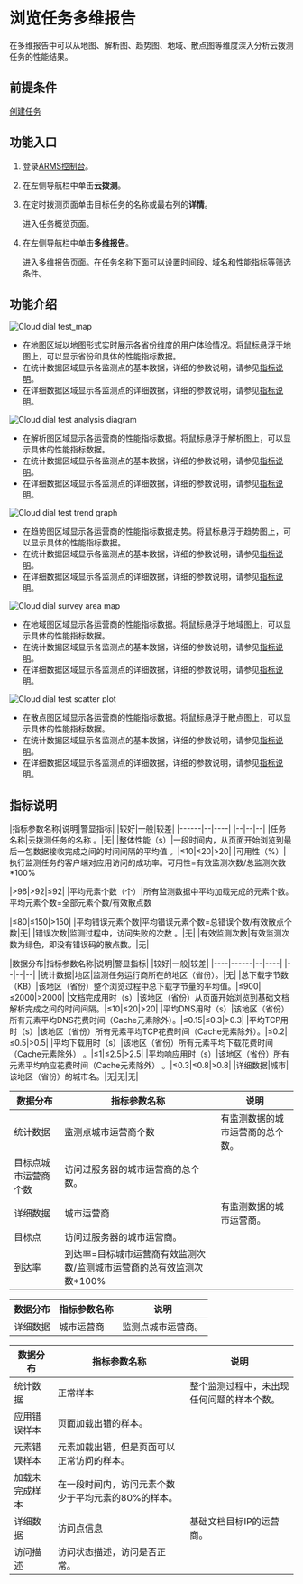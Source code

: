 # 浏览任务多维报告

在多维报告中可以从地图、解析图、趋势图、地域、散点图等维度深入分析云拨测任务的性能结果。

## 前提条件

[创建任务](/intl.zh-CN/云拨测/快速入门/创建任务.md)

## 功能入口

1.  登录[ARMS控制台](https://arms-intl.console.aliyun.com/)。
2.  在左侧导航栏中单击**云拨测**。
3.  在定时拨测页面单击目标任务的名称或最右列的**详情**。

    进入任务概览页面。

4.  在左侧导航栏中单击**多维报告**。

    进入多维报告页面。在任务名称下面可以设置时间段、域名和性能指标等筛选条件。


## 功能介绍



![Cloud dial test_map](https://static-aliyun-doc.oss-accelerate.aliyuncs.com/assets/img/zh-CN/5328754061/p179613.png)

-   在地图区域以地图形式实时展示各省份维度的用户体验情况。将鼠标悬浮于地图上，可以显示省份和具体的性能指标数据。
-   在统计数据区域显示各监测点的基本数据，详细的参数说明，请参见[指标说明](#section_7yl_0t8_81a)。
-   在详细数据区域显示各监测点的详细数据，详细的参数说明，请参见[指标说明](#section_7yl_0t8_81a)。

![Cloud dial test analysis diagram](https://static-aliyun-doc.oss-accelerate.aliyuncs.com/assets/img/zh-CN/5328754061/p179680.png)

-   在解析图区域显示各运营商的性能指标数据。将鼠标悬浮于解析图上，可以显示具体的性能指标数据。
-   在统计数据区域显示各监测点的基本数据，详细的参数说明，请参见[指标说明](#section_7yl_0t8_81a)。
-   在详细数据区域显示各监测点的详细数据，详细的参数说明，请参见[指标说明](#section_7yl_0t8_81a)。

![Cloud dial test trend graph](https://static-aliyun-doc.oss-accelerate.aliyuncs.com/assets/img/zh-CN/5328754061/p179681.png)

-   在趋势图区域显示各运营商的性能指标数据走势。将鼠标悬浮于趋势图上，可以显示具体的性能指标数据。
-   在统计数据区域显示各监测点的基本数据，详细的参数说明，请参见[指标说明](#section_7yl_0t8_81a)。
-   在详细数据区域显示各监测点的详细数据，详细的参数说明，请参见[指标说明](#section_7yl_0t8_81a)。

![Cloud dial survey area map](https://static-aliyun-doc.oss-accelerate.aliyuncs.com/assets/img/zh-CN/6328754061/p179684.png)

-   在地域图区域显示各运营商的性能指标数据。将鼠标悬浮于地域图上，可以显示具体的性能指标数据。
-   在统计数据区域显示各监测点的基本数据，详细的参数说明，请参见[指标说明](#section_7yl_0t8_81a)。
-   在详细数据区域显示各监测点的详细数据，详细的参数说明，请参见[指标说明](#section_7yl_0t8_81a)。

![Cloud dial test scatter plot](https://static-aliyun-doc.oss-accelerate.aliyuncs.com/assets/img/zh-CN/6328754061/p179685.png)

-   在散点图区域显示各运营商的性能指标数据。将鼠标悬浮于散点图上，可以显示具体的性能指标数据。
-   在统计数据区域显示各监测点的基本数据，详细的参数说明，请参见[指标说明](#section_7yl_0t8_81a)。
-   在详细数据区域显示各监测点的详细数据，详细的参数说明，请参见[指标说明](#section_7yl_0t8_81a)。

## 指标说明

|指标参数名称|说明|警显指标|
|较好|一般|较差|
|------|--|----|
|--|--|--|
|任务名称|云拨测任务的名称 。|无|
|整体性能（s）|一段时间内，从页面开始浏览到最后一包数据接收完成之间的时间间隔的平均值 。|≤10|≤20|\>20|
|可用性（%）|执行监测任务的客户端对应用访问的成功率。可用性=有效监测次数/总监测次数\*100%

|\>96|\>92|≤92|
|平均元素个数（个）|所有监测数据中平均加载完成的元素个数。平均元素个数=全部元素个数/有效散点数

|≤80|≤150|\>150|
|平均错误元素个数|平均错误元素个数=总错误个数/有效散点个数|无|
|错误次数|监测过程中，访问失败的次数 。|无|
|有效监测次数|有效监测次数为绿色，即没有错误码的散点数。|无|

|数据分布|指标参数名称|说明|警显指标|
|较好|一般|较差|
|----|------|--|----|
|--|--|--|
|统计数据|地区|监测任务运行商所在的地区（省份）。|无|
|总下载字节数（KB）|该地区（省份）整个浏览过程中总下载字节量的平均值。|≤900|≤2000|\>2000|
|文档完成用时（s）|该地区（省份）从页面开始浏览到基础文档解析完成之间的时间间隔。|≤10|≤20|\>20|
|平均DNS用时（s）|该地区（省份）所有元素平均DNS花费时间（Cache元素除外）。|≤0.15|≤0.3|\>0.3|
|平均TCP用时（s）|该地区（省份）所有元素平均TCP花费时间（Cache元素除外）。|≤0.2|≤0.5|\>0.5|
|平均下载用时（s）|该地区（省份）所有元素平均下载花费时间（Cache元素除外） 。|≤1|≤2.5|\>2.5|
|平均响应用时（s）|该地区（省份）所有元素平均响应花费时间（Cache元素除外） 。|≤0.3|≤0.8|\>0.8|
|详细数据|城市|该地区（省份）的城市名。|无|无|无|

|数据分布|指标参数名称|说明|
|----|------|--|
|统计数据|监测点城市运营商个数|有监测数据的城市运营商的总个数。|
|目标点城市运营商个数|访问过服务器的城市运营商的总个数。|
|详细数据|城市运营商|有监测数据的城市运营商。|
|目标点|访问过服务器的城市运营商。|
|到达率|到达率=目标城市运营商有效监测次数/监测城市运营商的总有效监测次数\*100%|

|数据分布|指标参数名称|说明|
|----|------|--|
|详细数据|城市运营商|监测点城市运营商。|

|数据分布|指标参数名称|说明|
|----|------|--|
|统计数据|正常样本|整个监测过程中，未出现任何问题的样本个数。|
|应用错误样本|页面加载出错的样本。|
|元素错误样本|元素加载出错，但是页面可以正常访问的样本。|
|加载未完成样本|在一段时间内，访问元素个数少于平均元素的80%的样本。|
|详细数据|访问点信息|基础文档目标IP的运营商。|
|访问描述|访问状态描述，访问是否正常。|


